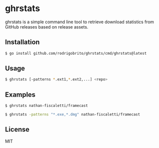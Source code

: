# ghrstats

ghrstats is a simple command line tool to retrieve download statistics from GitHub releases based on release assets.

## Installation

```bash
$ go install github.com/rodrigobrito/ghrstats/cmd/ghrstats@latest
```

## Usage

```bash
$ ghrstats [-patterns *.ext1,*.ext2,...] <repo>
```

## Examples

```bash
$ ghrstats nathan-fiscaletti/framecast
```

```bash
$ ghrstats -patterns "*.exe,*.dmg" nathan-fiscaletti/framecast
```

## License

MIT